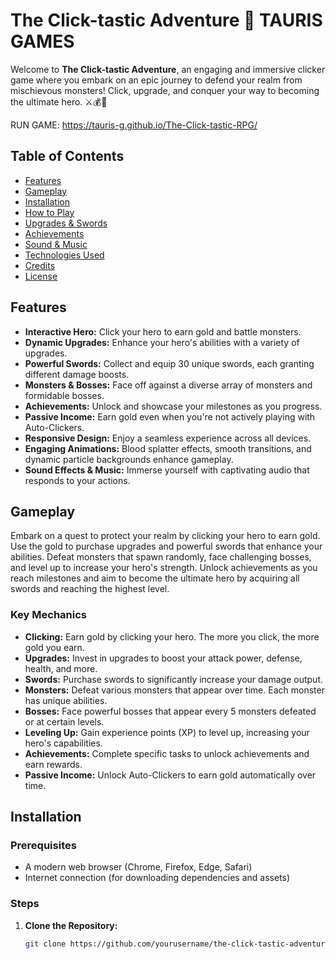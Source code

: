 # The Click-tastic Adventure 🏰 TAURIS GAMES

Welcome to **The Click-tastic Adventure**, an engaging and immersive clicker game where you embark on an epic journey to defend your realm from mischievous monsters! Click, upgrade, and conquer your way to becoming the ultimate hero. ⚔️💰👾

RUN GAME:  https://tauris-g.github.io/The-Click-tastic-RPG/

## Table of Contents

- [Features](#features)
- [Gameplay](#gameplay)
- [Installation](#installation)
- [How to Play](#how-to-play)
- [Upgrades & Swords](#upgrades--swords)
- [Achievements](#achievements)
- [Sound & Music](#sound--music)
- [Technologies Used](#technologies-used)
- [Credits](#credits)
- [License](#license)

## Features

- **Interactive Hero:** Click your hero to earn gold and battle monsters.
- **Dynamic Upgrades:** Enhance your hero's abilities with a variety of upgrades.
- **Powerful Swords:** Collect and equip 30 unique swords, each granting different damage boosts.
- **Monsters & Bosses:** Face off against a diverse array of monsters and formidable bosses.
- **Achievements:** Unlock and showcase your milestones as you progress.
- **Passive Income:** Earn gold even when you're not actively playing with Auto-Clickers.
- **Responsive Design:** Enjoy a seamless experience across all devices.
- **Engaging Animations:** Blood splatter effects, smooth transitions, and dynamic particle backgrounds enhance gameplay.
- **Sound Effects & Music:** Immerse yourself with captivating audio that responds to your actions.

## Gameplay

Embark on a quest to protect your realm by clicking your hero to earn gold. Use the gold to purchase upgrades and powerful swords that enhance your abilities. Defeat monsters that spawn randomly, face challenging bosses, and level up to increase your hero's strength. Unlock achievements as you reach milestones and aim to become the ultimate hero by acquiring all swords and reaching the highest level.

### Key Mechanics

- **Clicking:** Earn gold by clicking your hero. The more you click, the more gold you earn.
- **Upgrades:** Invest in upgrades to boost your attack power, defense, health, and more.
- **Swords:** Purchase swords to significantly increase your damage output.
- **Monsters:** Defeat various monsters that appear over time. Each monster has unique abilities.
- **Bosses:** Face powerful bosses that appear every 5 monsters defeated or at certain levels.
- **Leveling Up:** Gain experience points (XP) to level up, increasing your hero's capabilities.
- **Achievements:** Complete specific tasks to unlock achievements and earn rewards.
- **Passive Income:** Unlock Auto-Clickers to earn gold automatically over time.

## Installation

### Prerequisites

- A modern web browser (Chrome, Firefox, Edge, Safari)
- Internet connection (for downloading dependencies and assets)

### Steps

1. **Clone the Repository:**

   ```bash
   git clone https://github.com/yourusername/the-click-tastic-adventure.git
